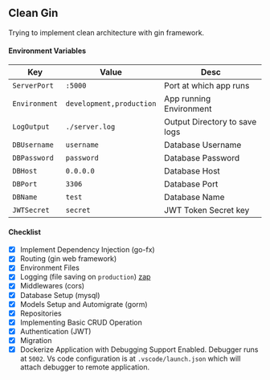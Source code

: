 ## Clean Gin

Trying to implement clean architecture with gin framework.

#### Environment Variables

| Key           | Value                    | Desc                          |
| ------------- | ------------------------ | ----------------------------- |
| `ServerPort`  | `:5000`                  | Port at which app runs        |
| `Environment` | `development,production` | App running Environment       |
| `LogOutput`   | `./server.log`           | Output Directory to save logs |
| `DBUsername`  | `username`               | Database Username             |
| `DBPassword`  | `password`               | Database Password             |
| `DBHost`      | `0.0.0.0`                | Database Host                 |
| `DBPort`      | `3306`                   | Database Port                 |
| `DBName`      | `test`                   | Database Name                 |
| `JWTSecret`   | `secret`                 | JWT Token Secret key          |

#### Checklist

- [x] Implement Dependency Injection (go-fx)
- [x] Routing (gin web framework)
- [x] Environment Files
- [x] Logging (file saving on `production`) [zap](https://github.com/uber-go/zap)
- [x] Middlewares (cors)
- [x] Database Setup (mysql)
- [x] Models Setup and Automigrate (gorm)
- [x] Repositories
- [x] Implementing Basic CRUD Operation
- [x] Authentication (JWT)
- [x] Migration
- [x] Dockerize Application with Debugging Support Enabled. Debugger runs at `5002`. Vs code configuration is at `.vscode/launch.json` which will attach debugger to remote application. 
